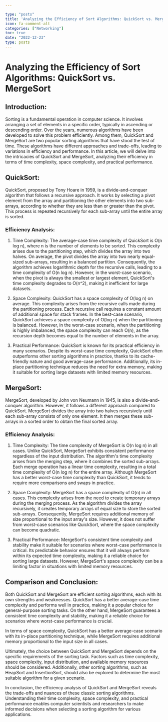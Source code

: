 ```yaml
---

type: "posts"
title: 'Analyzing the Efficiency of Sort Algorithms: QuickSort vs. MergeSort'
icon: fa-comment-alt
categories: ["Networking"]
toc: true
date: "2022-12-23"
type: posts
---
```





# Analyzing the Efficiency of Sort Algorithms: QuickSort vs. MergeSort

## Introduction:
Sorting is a fundamental operation in computer science. It involves arranging a set of elements in a specific order, typically in ascending or descending order. Over the years, numerous algorithms have been developed to solve this problem efficiently. Among them, QuickSort and MergeSort are two popular sorting algorithms that have stood the test of time. These algorithms have different approaches and trade-offs, leading to variations in efficiency and performance. In this article, we will delve into the intricacies of QuickSort and MergeSort, analyzing their efficiency in terms of time complexity, space complexity, and practical performance.

## QuickSort:
QuickSort, proposed by Tony Hoare in 1959, is a divide-and-conquer algorithm that follows a recursive approach. It works by selecting a pivot element from the array and partitioning the other elements into two sub-arrays, according to whether they are less than or greater than the pivot. This process is repeated recursively for each sub-array until the entire array is sorted.

### Efficiency Analysis:
1. Time Complexity:
The average-case time complexity of QuickSort is O(n log n), where n is the number of elements to be sorted. This complexity arises due to the partitioning step, which divides the array into two halves. On average, the pivot divides the array into two nearly equal-sized sub-arrays, resulting in a balanced partition. Consequently, the algorithm achieves logarithmic depth for the recursive calls, leading to a time complexity of O(n log n). However, in the worst-case scenario, when the pivot is always the smallest or largest element, QuickSort's time complexity degrades to O(n^2), making it inefficient for large datasets.

2. Space Complexity:
QuickSort has a space complexity of O(log n) on average. This complexity arises from the recursive calls made during the partitioning process. Each recursive call requires a constant amount of additional space for stack frames. In the best-case scenario, QuickSort achieves a space complexity of O(log n) when the partitioning is balanced. However, in the worst-case scenario, when the partitioning is highly imbalanced, the space complexity can reach O(n), as the recursion depth becomes equal to the number of elements in the array.

3. Practical Performance:
QuickSort is known for its practical efficiency in many scenarios. Despite its worst-case time complexity, QuickSort often outperforms other sorting algorithms in practice, thanks to its cache-friendly nature and good average-case performance. Additionally, its in-place partitioning technique reduces the need for extra memory, making it suitable for sorting large datasets with limited memory resources.

## MergeSort:
MergeSort, developed by John von Neumann in 1945, is also a divide-and-conquer algorithm. However, it follows a different approach compared to QuickSort. MergeSort divides the array into two halves recursively until each sub-array consists of only one element. It then merges these sub-arrays in a sorted order to obtain the final sorted array.

### Efficiency Analysis:
1. Time Complexity:
The time complexity of MergeSort is O(n log n) in all cases. Unlike QuickSort, MergeSort exhibits consistent performance regardless of the input distribution. The algorithm's time complexity arises from the merging step, where it combines the sorted sub-arrays. Each merge operation has a linear time complexity, resulting in a total time complexity of O(n log n) for the entire array. Although MergeSort has a better worst-case time complexity than QuickSort, it tends to require more comparisons and swaps in practice.

2. Space Complexity:
MergeSort has a space complexity of O(n) in all cases. This complexity arises from the need to create temporary arrays during the merging process. As the algorithm divides the array recursively, it creates temporary arrays of equal size to store the sorted sub-arrays. Consequently, MergeSort requires additional memory of size proportional to the input array's size. However, it does not suffer from worst-case scenarios like QuickSort, where the space complexity can become quadratic.

3. Practical Performance:
MergeSort's consistent time complexity and stability make it suitable for scenarios where worst-case performance is critical. Its predictable behavior ensures that it will always perform within its expected time complexity, making it a reliable choice for sorting large datasets. However, MergeSort's space complexity can be a limiting factor in situations with limited memory resources.

## Comparison and Conclusion:
Both QuickSort and MergeSort are efficient sorting algorithms, each with its own strengths and weaknesses. QuickSort has a better average-case time complexity and performs well in practice, making it a popular choice for general-purpose sorting tasks. On the other hand, MergeSort guarantees a consistent time complexity and stability, making it a reliable choice for scenarios where worst-case performance is crucial.

In terms of space complexity, QuickSort has a better average-case scenario with its in-place partitioning technique, while MergeSort requires additional memory proportional to the input size in all cases.

Ultimately, the choice between QuickSort and MergeSort depends on the specific requirements of the sorting task. Factors such as time complexity, space complexity, input distribution, and available memory resources should be considered. Additionally, other sorting algorithms, such as HeapSort and InsertionSort, should also be explored to determine the most suitable algorithm for a given scenario.

In conclusion, the efficiency analysis of QuickSort and MergeSort reveals the trade-offs and nuances of these classic sorting algorithms. Understanding their time complexity, space complexity, and practical performance enables computer scientists and researchers to make informed decisions when selecting a sorting algorithm for various applications.